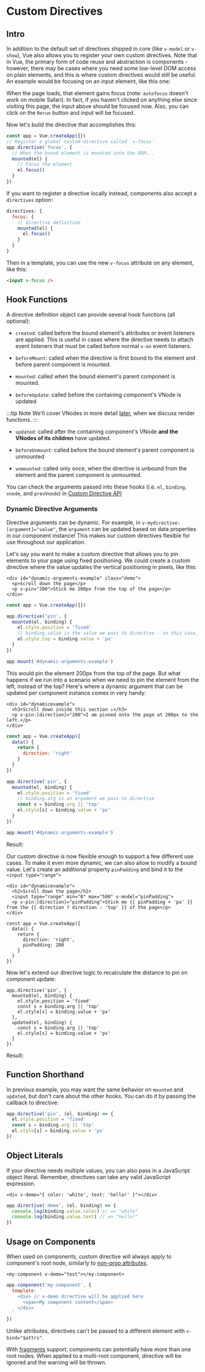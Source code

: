 # Custom Directives

## Intro

In addition to the default set of directives shipped in core (like `v-model` or `v-show`), Vue also allows you to register your own custom directives. Note that in Vue, the primary form of code reuse and abstraction is components - however, there may be cases where you need some low-level DOM access on plain elements, and this is where custom directives would still be useful. An example would be focusing on an input element, like this one:

<common-codepen-snippet title="Custom directives: basic example" slug="JjdxaJW" :preview="false" />

When the page loads, that element gains focus (note: `autofocus` doesn't work on mobile Safari). In fact, if you haven't clicked on anything else since visiting this page, the input above should be focused now. Also, you can click on the `Rerun` button and input will be focused.

Now let's build the directive that accomplishes this:

```js
const app = Vue.createApp({})
// Register a global custom directive called `v-focus`
app.directive('focus', {
  // When the bound element is mounted into the DOM...
  mounted(el) {
    // Focus the element
    el.focus()
  }
})
```

If you want to register a directive locally instead, components also accept a `directives` option:

```js
directives: {
  focus: {
    // directive definition
    mounted(el) {
      el.focus()
    }
  }
}
```

Then in a template, you can use the new `v-focus` attribute on any element, like this:

```html
<input v-focus />
```

## Hook Functions

A directive definition object can provide several hook functions (all optional):

- `created`: called before the bound element's attributes or event listeners are applied. This is useful in cases where the directive needs to attach event listeners that must be called before normal `v-on` event listeners.

- `beforeMount`: called when the directive is first bound to the element and before parent component is mounted.

- `mounted`: called when the bound element's parent component is mounted.

- `beforeUpdate`: called before the containing component's VNode is updated

:::tip Note
We'll cover VNodes in more detail [later](render-function.html#the-virtual-dom-tree), when we discuss render functions.
:::

- `updated`: called after the containing component's VNode **and the VNodes of its children** have updated.

- `beforeUnmount`: called before the bound element's parent component is unmounted

- `unmounted`: called only once, when the directive is unbound from the element and the parent component is unmounted.

You can check the arguments passed into these hooks (i.e. `el`, `binding`, `vnode`, and `prevVnode`) in [Custom Directive API](../api/application-api.html#directive)

### Dynamic Directive Arguments

Directive arguments can be dynamic. For example, in `v-mydirective:[argument]="value"`, the `argument` can be updated based on data properties in our component instance! This makes our custom directives flexible for use throughout our application.

Let's say you want to make a custom directive that allows you to pin elements to your page using fixed positioning. We could create a custom directive where the value updates the vertical positioning in pixels, like this:

```vue-html
<div id="dynamic-arguments-example" class="demo">
  <p>Scroll down the page</p>
  <p v-pin="200">Stick me 200px from the top of the page</p>
</div>
```

```js
const app = Vue.createApp({})

app.directive('pin', {
  mounted(el, binding) {
    el.style.position = 'fixed'
    // binding.value is the value we pass to directive - in this case, it's 200
    el.style.top = binding.value + 'px'
  }
})

app.mount('#dynamic-arguments-example')
```

This would pin the element 200px from the top of the page. But what happens if we run into a scenario when we need to pin the element from the left, instead of the top? Here's where a dynamic argument that can be updated per component instance comes in very handy:

```vue-html
<div id="dynamicexample">
  <h3>Scroll down inside this section ↓</h3>
  <p v-pin:[direction]="200">I am pinned onto the page at 200px to the left.</p>
</div>
```

```js
const app = Vue.createApp({
  data() {
    return {
      direction: 'right'
    }
  }
})

app.directive('pin', {
  mounted(el, binding) {
    el.style.position = 'fixed'
    // binding.arg is an argument we pass to directive
    const s = binding.arg || 'top'
    el.style[s] = binding.value + 'px'
  }
})

app.mount('#dynamic-arguments-example')
```

Result:

<common-codepen-snippet title="Custom directives: dynamic arguments" slug="YzXgGmv" :preview="false" />

Our custom directive is now flexible enough to support a few different use cases. To make it even more dynamic, we can also allow to modify a bound value. Let's create an additional property `pinPadding` and bind it to the `<input type="range">`

```vue-html{4}
<div id="dynamicexample">
  <h2>Scroll down the page</h2>
  <input type="range" min="0" max="500" v-model="pinPadding">
  <p v-pin:[direction]="pinPadding">Stick me {{ pinPadding + 'px' }} from the {{ direction ? direction : 'top' }} of the page</p>
</div>
```

```js{5}
const app = Vue.createApp({
  data() {
    return {
      direction: 'right',
      pinPadding: 200
    }
  }
})
```

Now let's extend our directive logic to recalculate the distance to pin on component update:

```js{7-10}
app.directive('pin', {
  mounted(el, binding) {
    el.style.position = 'fixed'
    const s = binding.arg || 'top'
    el.style[s] = binding.value + 'px'
  },
  updated(el, binding) {
    const s = binding.arg || 'top'
    el.style[s] = binding.value + 'px'
  }
})
```

Result:

<common-codepen-snippet title="Custom directives: dynamic arguments + dynamic binding" slug="rNOaZpj" :preview="false" />

## Function Shorthand

In previous example, you may want the same behavior on `mounted` and `updated`, but don't care about the other hooks. You can do it by passing the callback to directive:

```js
app.directive('pin', (el, binding) => {
  el.style.position = 'fixed'
  const s = binding.arg || 'top'
  el.style[s] = binding.value + 'px'
})
```

## Object Literals

If your directive needs multiple values, you can also pass in a JavaScript object literal. Remember, directives can take any valid JavaScript expression.

```vue-html
<div v-demo="{ color: 'white', text: 'hello!' }"></div>
```

```js
app.directive('demo', (el, binding) => {
  console.log(binding.value.color) // => "white"
  console.log(binding.value.text) // => "hello!"
})
```

## Usage on Components

When used on components, custom directive will always apply to component's root node, similarly to [non-prop attributes](component-attrs.html).

```vue-html
<my-component v-demo="test"></my-component>
```

```js
app.component('my-component', {
  template: `
    <div> // v-demo directive will be applied here
      <span>My component content</span>
    </div>
  `
})
```

Unlike attributes, directives can't be passed to a different element with `v-bind="$attrs"`.

With [fragments](/guide/migration/fragments.html#overview) support, components can potentially have more than one root nodes. When applied to a multi-root component, directive will be ignored and the warning will be thrown.
